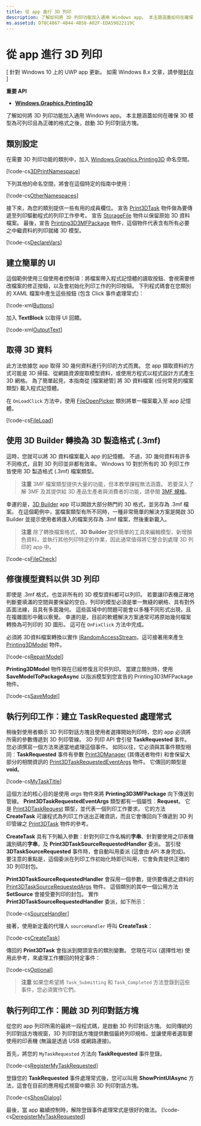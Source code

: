 ```yaml
---
title: 從 app 進行 3D 列印
description: 了解如何將 3D 列印功能加入通用 Windows app。 本主題涵蓋如何在確保 3D 模型為可列印且為正確的格式之後，啟動 3D 列印對話方塊。
ms.assetid: D78C4867-4B44-4B58-A82F-EDA59822119C
---
```


# 從 app 進行 3D 列印


\[ 針對 Windows 10 上的 UWP app 更新。 如需 Windows 8.x 文章，請參閱[封存](http://go.microsoft.com/fwlink/p/?linkid=619132) \]


**重要 API**

-   [**Windows.Graphics.Printing3D**](https://msdn.microsoft.com/library/windows/apps/dn998169)

了解如何將 3D 列印功能加入通用 Windows app。 本主題涵蓋如何在確保 3D 模型為可列印且為正確的格式之後，啟動 3D 列印對話方塊。

## 類別設定


在需要 3D 列印功能的類別中，加入 [Windows.Graphics.Printing3D](https://msdn.microsoft.com/library/windows/apps/dn998169) 命名空間。

[!code-cs[3DPrintNamespace](./code/3dprinthowto/cs/MainPage.xaml.cs#Snippet3DPrintNamespace)]

下列其他的命名空間，將會在這個特定的指南中使用：

[!code-cs[OtherNamespaces](./code/3dprinthowto/cs/MainPage.xaml.cs#SnippetOtherNamespaces)]

接下來，為您的類別提供一些有用的成員欄位。 宣告 [Print3DTask](https://msdn.microsoft.com/library/windows/apps/dn998044) 物件做為要傳遞至列印驅動程式的列印工作參考。 宣告 [StorageFile](https://msdn.microsoft.com/library/windows/apps/br227171) 物件以保留原始 3D 資料檔案。 最後，宣告 [Printing3D3MFPackage](https://msdn.microsoft.com/library/windows/apps/dn998063) 物件，這個物件代表含有所有必要之中繼資料的列印就緒 3D 模型。

[!code-cs[DeclareVars](./code/3dprinthowto/cs/MainPage.xaml.cs#SnippetDeclareVars)]

## 建立簡單的 UI


這個範例使用三個使用者控制項：將檔案帶入程式記憶體的讀取按鈕、會視需要修改檔案的修正按鈕，以及會初始化列印工作的列印按鈕。 下列程式碼會在您類別的 XAML 檔案中產生這些按鈕 (包含 Click 事件處理常式)：

[!code-xml[Buttons](./code/3dprinthowto/cs/MainPage.xaml#SnippetButtons)]

加入 **TextBlock** 以取得 UI 回饋。

[!code-xml[OutputText](./code/3dprinthowto/cs/MainPage.xaml#SnippetOutputText)]

## 取得 3D 資料


此方法依據您 app 取得 3D 幾何資料進行列印的方式而異。 您 app 擷取資料的方式可能是 3D 掃描、從網路資源提取模型資料，或使用方程式以程式設計方式產生 3D 網格。 為了簡單起見，本指南從 [檔案總管] 將 3D 資料檔案 (任何常見的檔案類型) 載入程式記憶體。

在 `OnLoadClick` 方法中，使用 [FileOpenPicker](https://msdn.microsoft.com/library/windows/apps/br207847) 類別將單一檔案載入至 app 記憶體。

[!code-cs[FileLoad](./code/3dprinthowto/cs/MainPage.xaml.cs#SnippetFileLoad)]

## 使用 3D Builder 轉換為 3D 製造格式 (.3mf)

這時，您就可以將 3D 資料檔案載入 app 的記憶體。 不過，3D 幾何資料有許多不同格式，且對 3D 列印並非都有效率。 Windows 10 對於所有的 3D 列印工作皆使用 3D 製造格式 (.3mf) 檔案類型。

> **注意** 3MF 檔案類型提供大量的功能，但本教學課程無法涵蓋。 若要深入了解 3MF 及其提供給 3D 產品生產者與消費者的功能，請參閱 [3MF 規格](http://3mf.io/what-is-3mf/3mf-specification/)。

幸運的是，[3D Builder](https://www.microsoft.com/store/apps/3d-builder/9wzdncrfj3t6) app 可以開啟大部分熱門的 3D 格式，並另存為 .3mf 檔案。 在這個範例中，當檔案類型有所不同時，一種非常簡單的解決方案是開啟 3D Builder 並提示使用者將匯入的檔案另存為 .3mf 檔案，然後重新載入。

> **注意** 除了轉換檔案格式，**3D Builder** 提供簡單的工具來編輯模型、新增顏色資料，並執行其他列印特定的作業，因此通常值得將它整合到處理 3D 列印的 app 中。

[!code-cs[FileCheck](./code/3dprinthowto/cs/MainPage.xaml.cs#SnippetFileCheck)]

## 修復模型資料以供 3D 列印

即使是 .3mf 格式，也並非所有的 3D 模型資料都可以列印。 若要讓印表機正確地判斷要填滿的空間與要保留的空白，列印的模型必須是單一無縫的網格、具有對外區面法線，且具有多面幾何。 這些區域中的問題可能會以多種不同形式出現，且在複雜圖形中難以察覺。 幸運的是，目前的軟體解決方案通常可將原始幾何檔案轉換為可列印的 3D 圖形。 這可在 `OnFixClick` 方法中完成。

必須將 3D資料檔案轉換以實作 [IRandomAccessStream](https://msdn.microsoft.com/library/windows/apps/br241731)，這可接著用來產生 [Printing3DModel](https://msdn.microsoft.com/library/windows/apps/mt203679) 物件。

[!code-cs[RepairModel](./code/3dprinthowto/cs/MainPage.xaml.cs#SnippetRepairModel)]

**Printing3DModel** 物件現在已經修復且可供列印。 當建立類別時，使用 **SaveModelToPackageAsync** 以指派模型到您宣告的 Printing3D3MFPackage 物件。

[!code-cs[SaveModel](./code/3dprinthowto/cs/MainPage.xaml.cs#SnippetSaveModel)]

## 執行列印工作︰建立 TaskRequested 處理常式


稍後對使用者顯示 3D 列印對話方塊且使用者選擇開始列印時，您的 app 必須將所需的參數傳遞到 3D 列印管線。 3D 列印 API 會引發 **TaskRequested** 事件。 您必須撰寫一個方法來適當地處理這個事件。 如同以往，它必須與其事件類型相同︰**TaskRequested** 事件有參數 [Print3DManager](https://msdn.microsoft.com/library/windows/apps/dn998029) (其傳送者物件) 和會保留大部分的相關資訊的 [Print3DTaskRequestedEventArgs](https://msdn.microsoft.com/library/windows/apps/dn998051) 物件。 它傳回的類型是 **void**。

[!code-cs[MyTaskTitle](./code/3dprinthowto/cs/MainPage.xaml.cs#SnippetMyTaskTitle)]

這個方法的核心目的是使用 *args* 物件來將 **Printing3D3MFPackage** 向下傳送到管線。 **Print3DTaskRequestedEventArgs** 類型都有一個屬性︰**Request**。 它是 [Print3DTaskRequest](https://msdn.microsoft.com/library/windows/apps/dn998050) 類型，並代表一個列印工作要求。 它的方法 **CreateTask** 可讓程式為列印工作送出正確資訊，而且它會傳回向下傳遞到 3D 列印管線之 [Print3DTask](https://msdn.microsoft.com/library/windows/apps/dn998044) 物件的參考。

**CreateTask** 具有下列輸入參數：針對列印工作名稱的**字串**、針對要使用之印表機識別碼的**字串**，及 **Print3DTaskSourceRequestedHandler** 委派。 當引發 **3DTaskSourceRequested** 事件時，會自動叫用委派 (這會由 API 本身完成)。 要注意的重點是，這個委派在列印工作初始化時即已叫用，它會負責提供正確的 3D 列印封包。

**Print3DTaskSourceRequestedHandler** 會採用一個參數，提供要傳遞之資料的 [Print3DTaskSourceRequestedArgs](https://msdn.microsoft.com/library/windows/apps/dn998056) 物件。 這個類別的其中一個公用方法 **SetSource** 會接受要列印的封包。 實作 **Print3DTaskSourceRequestedHandler** 委派，如下所示：

[!code-cs[SourceHandler](./code/3dprinthowto/cs/MainPage.xaml.cs#SnippetSourceHandler)]

接著，使用新定義的代理人 `sourceHandler` 呼叫 **CreateTask**：

[!code-cs[CreateTask](./code/3dprinthowto/cs/MainPage.xaml.cs#SnippetCreateTask)]

傳回的 **Print3DTask** 會指派到開頭宣告的類別變數。 您現在可以 (選擇性地) 使用此參考，來處理工作擲回的特定事件：

[!code-cs[Optional](./code/3dprinthowto/cs/MainPage.xaml.cs#SnippetOptional)]

> **注意** 如果您希望將 `Task_Submitting` 和 `Task_Completed` 方法登錄到這些事件，您必須實作它們。

## 執行列印工作︰開啟 3D 列印對話方塊


從您的 app 列印所需的最終一段程式碼，是啟動 3D 列印對話方塊。 如同傳統的列印對話方塊視窗，3D 列印對話方塊提供數個最終列印規格，並讓使用者選取要使用的印表機 (無論是透過 USB 或網路連接)。

首先，將您的 `MyTaskRequested` 方法向 **TaskRequested** 事件登錄。

[!code-cs[RegisterMyTaskRequested](./code/3dprinthowto/cs/MainPage.xaml.cs#SnippetRegisterMyTaskRequested)]

登錄您的 **TaskRequested** 事件處理常式後，您可以叫用 **ShowPrintUIAsync** 方法，這會在目前的應用程式視窗中顯示 3D 列印對話方塊。

[!code-cs[ShowDialog](./code/3dprinthowto/cs/MainPage.xaml.cs#SnippetShowDialog)]

最後，當 app 繼續控制時，解除登錄事件處理常式是很好的做法。
[!code-cs[DeregisterMyTaskRequested](./code/3dprinthowto/cs/MainPage.xaml.cs#SnippetDeregisterMyTaskRequested)]


 

 






<!--HONumber=Mar16_HO5-->


